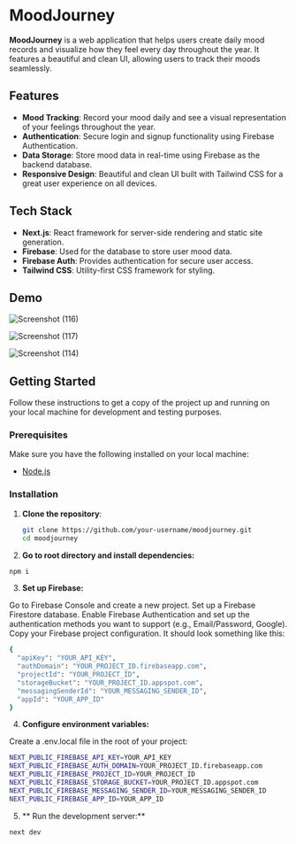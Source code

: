 # MoodJourney

**MoodJourney** is a web application that helps users create daily mood records and visualize how they feel every day throughout the year. It features a beautiful and clean UI, allowing users to track their moods seamlessly.

## Features

- **Mood Tracking**: Record your mood daily and see a visual representation of your feelings throughout the year.
- **Authentication**: Secure login and signup functionality using Firebase Authentication.
- **Data Storage**: Store mood data in real-time using Firebase as the backend database.
- **Responsive Design**: Beautiful and clean UI built with Tailwind CSS for a great user experience on all devices.

## Tech Stack

- **Next.js**: React framework for server-side rendering and static site generation.
- **Firebase**: Used for the database to store user mood data.
- **Firebase Auth**: Provides authentication for secure user access.
- **Tailwind CSS**: Utility-first CSS framework for styling.

## Demo

![Screenshot (116)](https://github.com/user-attachments/assets/d82017c2-e076-4418-917b-4e3fc0ff3f36)

![Screenshot (117)](https://github.com/user-attachments/assets/0e9d5a88-5168-4653-92a4-175c6eada05f)

![Screenshot (114)](https://github.com/user-attachments/assets/23f025a3-ebaf-479b-9a73-aa358057c801)


## Getting Started

Follow these instructions to get a copy of the project up and running on your local machine for development and testing purposes.

### Prerequisites

Make sure you have the following installed on your local machine:

- [Node.js](https://nodejs.org/en/download/)

### Installation

1. **Clone the repository**:

   ```bash
   git clone https://github.com/your-username/moodjourney.git
   cd moodjourney
   ```

2. **Go to root directory and install dependencies:**

```bash
npm i
```
3. **Set up Firebase:**

Go to Firebase Console and create a new project.
Set up a Firebase Firestore database.
Enable Firebase Authentication and set up the authentication methods you want to support (e.g., Email/Password, Google).
Copy your Firebase project configuration. It should look something like this:
```bash
{
  "apiKey": "YOUR_API_KEY",
  "authDomain": "YOUR_PROJECT_ID.firebaseapp.com",
  "projectId": "YOUR_PROJECT_ID",
  "storageBucket": "YOUR_PROJECT_ID.appspot.com",
  "messagingSenderId": "YOUR_MESSAGING_SENDER_ID",
  "appId": "YOUR_APP_ID"
}
```

4. **Configure environment variables:**

Create a .env.local file in the root of your project: 
```bash
NEXT_PUBLIC_FIREBASE_API_KEY=YOUR_API_KEY
NEXT_PUBLIC_FIREBASE_AUTH_DOMAIN=YOUR_PROJECT_ID.firebaseapp.com
NEXT_PUBLIC_FIREBASE_PROJECT_ID=YOUR_PROJECT_ID
NEXT_PUBLIC_FIREBASE_STORAGE_BUCKET=YOUR_PROJECT_ID.appspot.com
NEXT_PUBLIC_FIREBASE_MESSAGING_SENDER_ID=YOUR_MESSAGING_SENDER_ID
NEXT_PUBLIC_FIREBASE_APP_ID=YOUR_APP_ID
```

5. ** Run the development server:**
```bash
next dev
```
